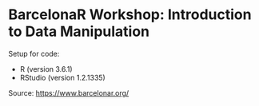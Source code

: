 # BarcelonaR Workshop: Introduction to Data Manipulation

Setup for code:

* R (version 3.6.1)
* RStudio (version 1.2.1335)


Source: https://www.barcelonar.org/
